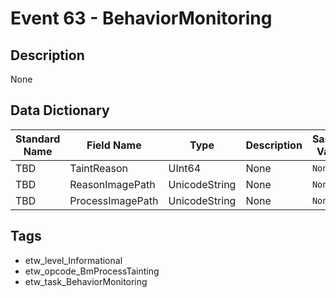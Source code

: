 # Event 63 - BehaviorMonitoring

## Description
None

## Data Dictionary
|Standard Name|Field Name|Type|Description|Sample Value|
|---|---|---|---|---|
|TBD|TaintReason|UInt64|None|`None`|
|TBD|ReasonImagePath|UnicodeString|None|`None`|
|TBD|ProcessImagePath|UnicodeString|None|`None`|

## Tags
* etw_level_Informational
* etw_opcode_BmProcessTainting
* etw_task_BehaviorMonitoring